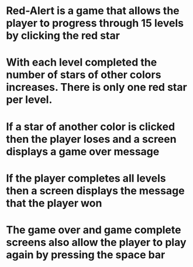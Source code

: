 # Red-Alert is a game that allows the player to progress through 15 levels by clicking the red star
# With each level completed the number of stars of other colors increases. There is only one red star per level.
# If a star of another color is clicked then the player loses and a screen displays a game over message
# If the player completes all levels then a screen displays the message that the player won
# The game over and game complete screens also allow the player to play again by pressing the space bar
